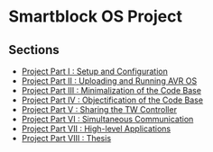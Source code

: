 Smartblock OS Project
=============

Sections
--------

* [Project Part I : Setup and Configuration](sections/Project-Part-I:-Setup-and-Configuration.md)
* [Project Part II : Uploading and Running AVR OS](sections/Project-Part-II:-Uploading-and-Running-AVR-OS.md)
* [Project Part III : Minimalization of the Code Base](sections/Project-Part-III:-Minimalization-of-the-Code-Base.md)
* [Project Part IV : Objectification of the Code Base](sections/Project-Part-IV:-Objectification-of-the-Code-Base.md)
* [Project Part V : Sharing the TW Controller](sections/Project-Part-V:-Sharing-the-TW-Controller.md)
* [Project Part VI : Simultaneous Communication](sections/Project-Part-VI:-Simultaneous-Communication.md)
* [Project Part VII : High-level Applications](sections/Project-Part-VII:-High-level-Applications.md)
* [Project Part VIII : Thesis](sections/Project-Part-VIII:-Thesis.md)
